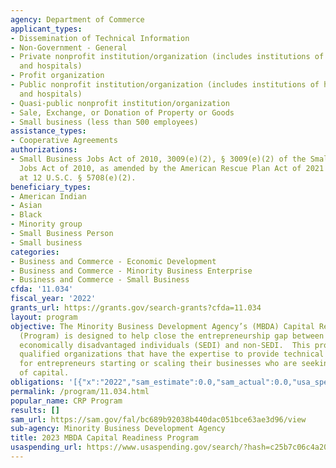 ```yaml
---
agency: Department of Commerce
applicant_types:
- Dissemination of Technical Information
- Non-Government - General
- Private nonprofit institution/organization (includes institutions of higher education
  and hospitals)
- Profit organization
- Public nonprofit institution/organization (includes institutions of higher education
  and hospitals)
- Quasi-public nonprofit institution/organization
- Sale, Exchange, or Donation of Property or Goods
- Small business (less than 500 employees)
assistance_types:
- Cooperative Agreements
authorizations:
- Small Business Jobs Act of 2010, 3009(e)(2), § 3009(e)(2) of the Small Business
  Jobs Act of 2010, as amended by the American Rescue Plan Act of 2021 (ARP) (codified
  at 12 U.S.C. § 5708(e)(2).
beneficiary_types:
- American Indian
- Asian
- Black
- Minority group
- Small Business Person
- Small business
categories:
- Business and Commerce - Economic Development
- Business and Commerce - Minority Business Enterprise
- Business and Commerce - Small Business
cfda: '11.034'
fiscal_year: '2022'
grants_url: https://grants.gov/search-grants?cfda=11.034
layout: program
objective: The Minority Business Development Agency’s (MBDA) Capital Readiness Program
  (Program) is designed to help close the entrepreneurship gap between socially and
  economically disadvantaged individuals (SEDI) and non-SEDI.  This program funds
  qualified organizations that have the expertise to provide technical assistance
  for entrepreneurs starting or scaling their businesses who are seeking various forms
  of capital.
obligations: '[{"x":"2022","sam_estimate":0.0,"sam_actual":0.0,"usa_spending_actual":0.0},{"x":"2023","sam_estimate":117518167.0,"sam_actual":0.0,"usa_spending_actual":103149830.75},{"x":"2024","sam_estimate":0.0,"sam_actual":0.0,"usa_spending_actual":0.0}]'
permalink: /program/11.034.html
popular_name: CRP Program
results: []
sam_url: https://sam.gov/fal/bc689b92038b440dac051bce63ae3d96/view
sub-agency: Minority Business Development Agency
title: 2023 MBDA Capital Readiness Program
usaspending_url: https://www.usaspending.gov/search/?hash=c25b7c06c4a209a2045674ad22aec6dd
---
```

